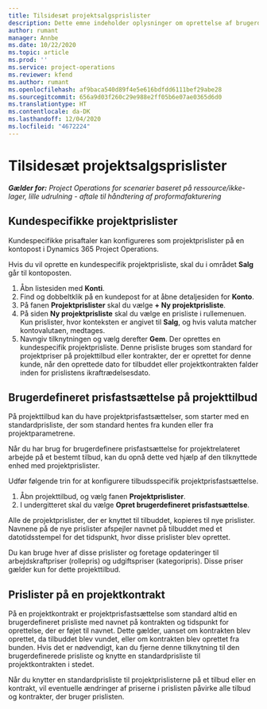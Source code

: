 ```yaml
---
title: Tilsidesæt projektsalgsprislister
description: Dette emne indeholder oplysninger om oprettelse af brugerdefinerede salgsprislister.
author: rumant
manager: Annbe
ms.date: 10/22/2020
ms.topic: article
ms.prod: ''
ms.service: project-operations
ms.reviewer: kfend
ms.author: rumant
ms.openlocfilehash: af9baca540d89f4e5e616bdfdd6111bef29abe28
ms.sourcegitcommit: 656a9d03f260c29e988e2ff05b6e07ae0365d6d0
ms.translationtype: HT
ms.contentlocale: da-DK
ms.lasthandoff: 12/04/2020
ms.locfileid: "4672224"
---
```

# <a name="override-project-sales-price-lists"></a>Tilsidesæt projektsalgsprislister

_**Gælder for:** Project Operations for scenarier baseret på ressource/ikke-lager, lille udrulning - aftale til håndtering af proformafakturering_

## <a name="customer-specific-project-price-lists"></a>Kundespecifikke projektprislister

Kundespecifikke prisaftaler kan konfigureres som projektprislister på en kontopost i Dynamics 365 Project Operations.

Hvis du vil oprette en kundespecifik projektprisliste, skal du i området **Salg** går til kontoposten.

1. Åbn listesiden med **Konti**.
2. Find og dobbeltklik på en kundepost for at åbne detaljesiden for **Konto**.
3. På fanen **Projektprislister** skal du vælge **+ Ny projektprisliste**.
4. På siden **Ny projektprisliste** skal du vælge en prisliste i rullemenuen. Kun prislister, hvor konteksten er angivet til **Salg**, og hvis valuta matcher kontovalutaen, medtages.
5. Navngiv tilknytningen og vælg derefter **Gem**. Der oprettes en kundespecifik projektprisliste. Denne prisliste bruges som standard for projektpriser på projekttilbud eller kontrakter, der er oprettet for denne kunde, når den oprettede dato for tilbuddet eller projektkontrakten falder inden for prislistens ikraftrædelsesdato.

## <a name="custom-pricing-on-project-quotes"></a>Brugerdefineret prisfastsættelse på projekttilbud

På projekttilbud kan du have projektprisfastsættelser, som starter med en standardprisliste, der som standard hentes fra kunden eller fra projektparametrene.

Når du har brug for brugerdefinere prisfastsættelse for projektrelateret arbejde på et bestemt tilbud, kan du opnå dette ved hjælp af den tilknyttede enhed med projektprislister.

Udfør følgende trin for at konfigurere tilbudsspecifik projektprisfastsættelse.

1. Åbn projekttilbud, og vælg fanen **Projektprislister**.
2. I undergitteret skal du vælge **Opret brugerdefineret prisfastsættelse**.

Alle de projektprislister, der er knyttet til tilbuddet, kopieres til nye prislister. Navnene på de nye prislister afspejler navnet på tilbuddet med et datotidsstempel for det tidspunkt, hvor disse prislister blev oprettet.

Du kan bruge hver af disse prislister og foretage opdateringer til arbejdskraftpriser (rollepris) og udgiftspriser (kategoripris). Disse priser gælder kun for dette projekttilbud.

## <a name="price-lists-on-a-project-contract"></a>Prislister på en projektkontrakt

På en projektkontrakt er projektprisfastsættelse som standard altid en brugerdefineret prisliste med navnet på kontrakten og tidspunkt for oprettelse, der er føjet til navnet. Dette gælder, uanset om kontrakten blev oprettet, da tilbuddet blev vundet, eller om kontrakten blev oprettet fra bunden. Hvis det er nødvendigt, kan du fjerne denne tilknytning til den brugerdefinerede prisliste og knytte en standardprisliste til projektkontrakten i stedet.

Når du knytter en standardprisliste til projektprislisterne på et tilbud eller en kontrakt, vil eventuelle ændringer af priserne i prislisten påvirke alle tilbud og kontrakter, der bruger prislisten.
